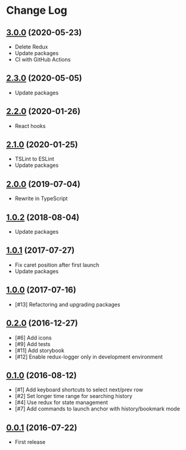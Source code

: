 # Change Log

## [3.0.0](https://github.com/questbeat/anchor/tree/v2.3.0) (2020-05-23)

- Delete Redux
- Update packages
- CI with GitHub Actions


## [2.3.0](https://github.com/questbeat/anchor/tree/v2.3.0) (2020-05-05)

- Update packages


## [2.2.0](https://github.com/questbeat/anchor/tree/v2.2.0) (2020-01-26)

- React hooks


## [2.1.0](https://github.com/questbeat/anchor/tree/v2.1.0) (2020-01-25)

- TSLint to ESLint
- Update packages


## [2.0.0](https://github.com/questbeat/anchor/tree/v2.0.0) (2019-07-04)

- Rewrite in TypeScript


## [1.0.2](https://github.com/questbeat/anchor/tree/v1.0.2) (2018-08-04)

- Update packages


## [1.0.1](https://github.com/questbeat/anchor/tree/v1.0.1) (2017-07-27)

- Fix caret position after first launch
- Update packages


## [1.0.0](https://github.com/questbeat/anchor/tree/v1.0.0) (2017-07-16)

- [#13] Refactoring and upgrading packages


## [0.2.0](https://github.com/questbeat/anchor/tree/v0.2.0) (2016-12-27)

- [#6] Add icons
- [#9] Add tests
- [#11] Add storybook
- [#12] Enable redux-logger only in development environment


## [0.1.0](https://github.com/questbeat/anchor/tree/v0.1.0) (2016-08-12)

- [#1] Add keyboard shortcuts to select next/prev row
- [#2] Set longer time range for searching history
- [#4] Use redux for state management
- [#7] Add commands to launch anchor with history/bookmark mode


## [0.0.1](https://github.com/questbeat/anchor/tree/v0.0.1) (2016-07-22)

- First release
